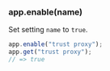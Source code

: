 <h3 id='app.enable'>app.enable(name)</h3>

Set setting `name` to `true`.

```js
app.enable("trust proxy");
app.get("trust proxy");
// => true
```

